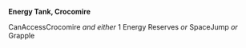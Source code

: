 ﻿**Energy Tank, Crocomire**

CanAccessCrocomire *and either* 1 Energy Reserves *or* SpaceJump *or* Grapple

